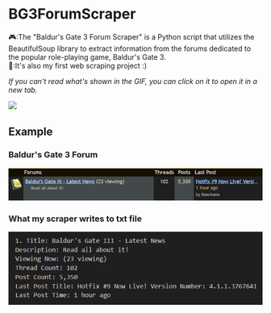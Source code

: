 # BG3ForumScraper
🎮:The "Baldur's Gate 3 Forum Scraper" is a Python script that utilizes the BeautifulSoup library to extract information from the forums dedicated to the popular role-playing game, Baldur's Gate 3.<br>
🥇:It's also my first web scraping project :)

*If you can't read what's shown in the GIF, you can click on it to open it in a new tab.*

![](https://github.com/caglayagmuricerr/BG3ForumScraper/blob/master/bg3-forum-scraper/bg3-forum-scraper.py%20-%20web-scraper%20-%20Visual%20Studio%20Code%202023-10-07%2019-52-23.gif)

## Example
### Baldur's Gate 3 Forum
![](https://github.com/caglayagmuricerr/BG3ForumScraper/blob/master/bg3-forum-scraper/forum.png) 
### What my scraper writes to txt file
![](https://github.com/caglayagmuricerr/BG3ForumScraper/blob/master/bg3-forum-scraper/example.png)
